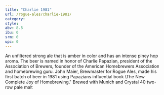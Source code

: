 ```yaml
---
title: "Charlie 1981"
url: /rogue-ales/charlie-1981/
category: 
style: 
abv: 8.5
ibu: 0
srm: 0
upc: 0
---
```

An unfiltered strong ale that is amber in color and has an intense piney hop aroma. The beer is named in honor of Charlie Papazian, president of the Association of Brewers, founder of the American Homebrewers Association and homebrewing guru. John Maier, Brewmaster for Rogue Ales, made his first batch of beer in 1981 using Papazians influential book \The New Complete Joy of Homebrewing.\" 
Brewed with Munich and Crystal 40 two-row pale malt

